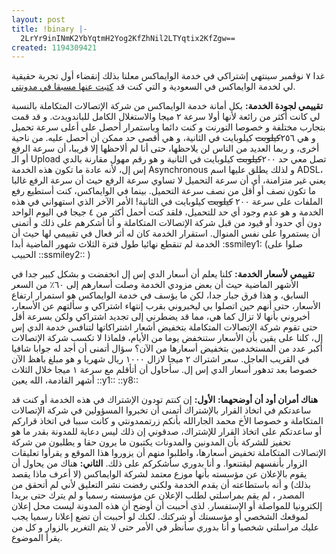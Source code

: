 ```yaml
---
layout: post
title: !binary |-
  2LrYr9inINmK2YbYqtmH2Yog2KfZhNil2LTYqtix2KfZgw==
created: 1194309421
---
```

غدا ٧ نوڤمبر سينتهي إشتراكي في خدمة الوايماكس معلنا بذلك إنقضاء أول تجربة حقيقية لي لخدمة الوايماكس في السعودية و التي كنت قد <a href="http://yousef.raffah.com/node/214">كتبت عنها مسبقا في مدونتي</a>.

<strong>تقييمي لجودة الخدمة:</strong>
بكل أمانة خدمة الوايماكس من شركة الإتصالات المتكاملة بالنسبة لي كانت أكثر من رائعة لأنها أولا سرعة ٢ ميجا والاستغلال الكامل للباندويدث. و قد قمت بتجارب مختلفة و خصوصا التورنت و كنت دائما وباستمرار أحصل على أعلى سرعة تحميل و هي ٢٥٦<strike>كيلوبت</strike> كيلوبايت في الثانية، و هي أقصى حد ممكن أن أحصل عليه. من ناحية أخرى، و ربما العديد من الناس لن يلاحظها، حتى أنا لم ألاحظها إلا قريبا، أن سرعة الرفع أو الـ Upload تصل معي حد ٢٠٠<strike>كيلوبت</strike> كيلوبايت في الثانية و هو رقم مهول مقارنة بالدي إس إل، لأنه عادة ما تكون هذه الخدمة Asynchronous و لذلك يطلق عليها اسم ADSL، يعني غير متزامنة، أي أن سرعة التحميل لا تساوي سرعة الرفع حيث أن سرعة الرفع غالبا ما تكون نصف أو أقل من نصف سرعة التحميل. بينما في الوايماكس، كنت أستطيع رفع الملفات على سرعة ٢٠٠ <strike>كيلوبت</strike> كيلوبايت في الثانية!
الأمر الآخر الذي استهواني في هذه الخدمة و هو عدم وجود أي حد للتحميل، فلقد كنت أحمل أكثر من ٤ جيجا في اليوم الواحد دون أي حدود أو قيود من قبل شركة الإتصالات المتكاملة و أنا أشكرهم على ذلك و أتمنى أن يستمروا على نفس المنوال.
استقرار الخدمة كان له أثر فعال في تقييمي لها حيث أن الخدمة لم تنقطع نهائيا طول فترة الثلاث شهور الماضية أبدا :ssmiley1:  (صلوا على الحبيب ::ssmiley2:: )

<strong>تقييمي لأسعار الخدمة:</strong>
كلنا يعلم أن أسعار الدي إس إل انخفضت و بشكل كبير جدا في الأشهر الماضية حيث أن بعض مزودي الخدمة وصلت أسعارهم إلى ٦٠٪ من السعر السابق، و هذا فرق جبار جدا، لكن ما يؤسف في خدمة الوايماكس هو استمرار ارتفاع الأسعار، حتى أنهم حين اتصلوا بي ليخبروني بقرب إنتهاء اشتراكي و سألتهم عن الأسعار، أخبروني بأنها لا تزال كما هي، مما قد يضطرني إلى تجديد اشتراكي ولكن بسرعة أقل حتى تقوم شركة الإتصالات المتكاملة بتخفيض أشعار اشتراكاتها لتنافس خدمة الدي إس إل، كلنا على يقين بأن الأسعار ستنخفض يوما من الأيام، فلماذا لا تكسب شركة الإتصالات أكبر عدد من المستخدمين بتخفيض أسعارها من الآن؟ سؤال أتمنى أن أجد له جوابا شافيا في القريب العاجل.
سعر اشتراك ٢ ميجا لازال ١٠٠٠ ريال شهريا و هو مبلغ باهظ الآن خصوصا بعد تدهور أسعار الدي إس إل. سأحاول أن أتأقلم مع سرعة ١ ميجا خلال الثلاث أشهر القادمة، الله يعين ::y1::  ::y8:: 
<!--break-->
<strong>هناك أمران أود أن أوضحهما:</strong>
<strong>الأول:</strong> إن كنتم تودون الإشتراك في هذه الخدمة أو كنت قد ساعدتكم في اتخاذ القرار بالإشتراك أتمنى أن تخبروا المسؤولين في شركة الإتصالات المتكاملة و خصوصا الأخ محمد الجارالله بأنكم زرتممدونتي و كانت سببا في اتخاذ قراركم أو ساعدتكم على اتخاذ القرار للإشتراك، صدقوني إن ذلك ليس دعاية للمدونة بقدر ما هو تحفيز للشركة بأن المدونين والمدونات يكتبون ما يرون حقا و يطلبون من شركة الإتصالات المتكاملة تخفيض أسعارها، واطلبوا منهم أن يزوروا هذا الموقع و يقرأوا تعليقات الزوار بأنفسهم ليقتنعوا. و أنا بدوري سأشكركم على ذلك.
<strong>الثاني:</strong> هناك من يحاول أن يقوم بالإعلان عن مؤسسته بأنها موزع معتمد لشركة الوايماكس (لا أعرف ماذا يقصد بذلك) و أنه باستطاعته أن يقدم الخدمة ولكني رفضت نشر التعليق لأني لم أتحقق من المصدر ، لم يقم بمراسلتي لطلب الإعلان عن مؤسسته رسميا و لم يترك حتى بريدا إلكترونيا للمواصلة أو الإستفسار. لذى أحببت أن أوضح أن هذه المدونة ليست محل إعلان لموقعك الشخصي أو مؤسستك أو شركتك. لكنك لو أحببت أن تضع إعلانا رسميا يجب عليك مراسلتي شخصيا و أنا بدوري سأنظر في الأمر حتى لا يتم التغرير بالزوار و كل من يقرأ الموضوع.
